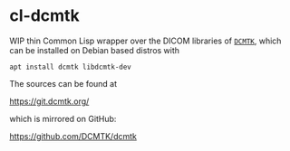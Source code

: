 # cl-dcmtk

WIP thin Common Lisp wrapper over the DICOM libraries of
[`DCMTK`](https://dcmtk.org/dcmtk), which can be installed on Debian
based distros with

```
apt install dcmtk libdcmtk-dev
```


The sources can be found at

https://git.dcmtk.org/

which is mirrored on GitHub:

https://github.com/DCMTK/dcmtk


